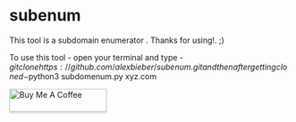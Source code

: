 # subenum
This tool is a subdomain enumerator . Thanks for using!. ;)



To use this tool -
      open your terminal and type -$git clone https://github.com/alexbieber/subenum.git
       and then after getting cloned -$python3 subdomenum.py xyz.com
       
       
   <a href="https://www.buymeacoffee.com/alexbieber" target="_blank"><img src="https://www.buymeacoffee.com/assets/img/custom_images/orange_img.png" alt="Buy Me A Coffee" style="height: 41px !important;width: 174px !important;box-shadow: 0px 3px 2px 0px rgba(190, 190, 190, 0.5) !important;-webkit-box-shadow: 0px 3px 2px 0px rgba(190, 190, 190, 0.5) !important;" ></a>
